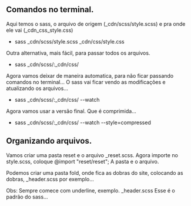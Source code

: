 ## Comandos no terminal.

Aqui temos o sass, o arquivo de origem (_cdn/scss/style.scss) e pra onde ele vai (_cdn_css_style.css)
- sass _cdn/scss/style.scss _cdn/css/style.css

Outra alternativa, mais fácil, para passar todos os arquivos.
- sass _cdn/scss/:_cdn/css/

Agora vamos deixar de maneira automatica, para não ficar passando comandos no terminal...
O sass vai ficar vendo as modificações e atualizando os arquivos...
- sass _cdn/scss/:_cdn/css/ --watch

Agora vamos usar a versão final. Que é comprimida...
- sass _cdn/scss/:_cdn/css/ --watch --style=compressed

## Organizando arquivos. 

Vamos criar uma pasta reset e o arquivo _reset.scss.
Agora importe no style.scss, coloque @import "reset/reset"; A pasta e o arquivo.

Podemos criar uma pasta fold, onde fica as dobras do site, colocando 
as dobras, _header.scss por exemplo...

Obs: Sempre comece com underline, exemplo. _header.scss
Esse é o padrão do sass...
